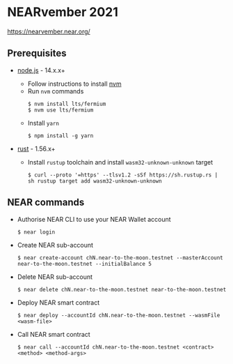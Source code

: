 # NEARvember 2021

https://nearvember.near.org/

## Prerequisites

* [node.js](https://www.nodejs.org) - 14.x.x+

    * Follow instructions to install [nvm](https://github.com/nvm-sh/nvm)
    * Run `nvm` commands
      ```shell
      $ nvm install lts/fermium
      $ nvm use lts/fermium
      ```
    * Install `yarn`
      ```shell
      $ npm install -g yarn
      ```

* [rust](https://rustlang.org) - 1.56.x+
    * Install `rustup` toolchain and install `wasm32-unknown-unknown` target
      ```shell
      $ curl --proto '=https' --tlsv1.2 -sSf https://sh.rustup.rs | sh rustup target add wasm32-unknown-unknown
      ```

## NEAR commands

* Authorise NEAR CLI to use your NEAR Wallet account
    ```shell
    $ near login
    ```

* Create NEAR sub-account
    ```shell
    $ near create-account chN.near-to-the-moon.testnet --masterAccount near-to-the-moon.testnet --initialBalance 5
    ```

* Delete NEAR sub-account
    ```shell
    $ near delete chN.near-to-the-moon.testnet near-to-the-moon.testnet
    ```

* Deploy NEAR smart contract
    ```shell
    $ near deploy --accountId chN.near-to-the-moon.testnet --wasmFile <wasm-file>
    ```

* Call NEAR smart contract
    ```shell
    $ near call --accountId chN.near-to-the-moon.testnet <contract> <method> <method-args>
    ```
